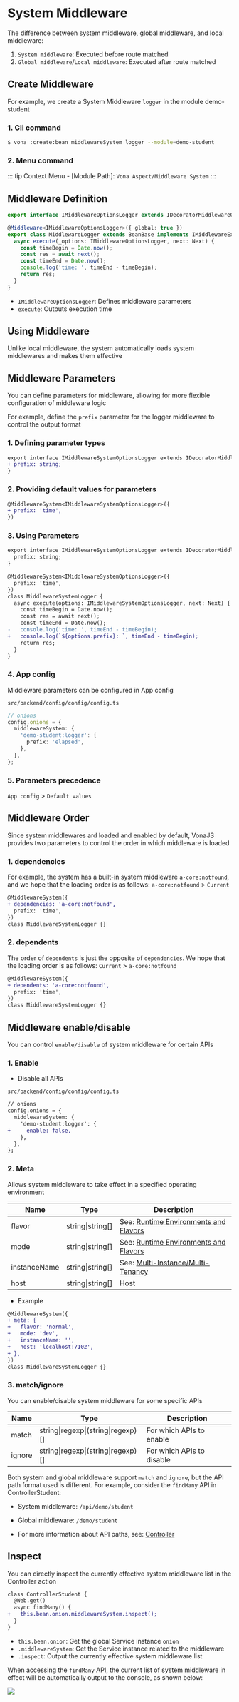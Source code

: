 # System Middleware

The difference between system middleware, global middleware, and local middleware:

1. `System middleware`: Executed before route matched
2. `Global middleware`/`Local middleware`: Executed after route matched

## Create Middleware

For example, we create a System Middleware `logger` in the module demo-student

### 1. Cli command

``` bash
$ vona :create:bean middlewareSystem logger --module=demo-student
```

### 2. Menu command

::: tip
Context Menu - [Module Path]: `Vona Aspect/Middleware System`
:::

## Middleware Definition

``` typescript
export interface IMiddlewareOptionsLogger extends IDecoratorMiddlewareOptionsGlobal {}

@Middleware<IMiddlewareOptionsLogger>({ global: true })
export class MiddlewareLogger extends BeanBase implements IMiddlewareExecute {
  async execute(_options: IMiddlewareOptionsLogger, next: Next) {
    const timeBegin = Date.now();
    const res = await next();
    const timeEnd = Date.now();
    console.log('time: ', timeEnd - timeBegin);
    return res;
  }
}
```

- `IMiddlewareOptionsLogger`: Defines middleware parameters
- `execute`: Outputs execution time

## Using Middleware

Unlike local middleware, the system automatically loads system middlewares and makes them effective

## Middleware Parameters

You can define parameters for middleware, allowing for more flexible configuration of middleware logic

For example, define the `prefix` parameter for the logger middleware to control the output format

### 1. Defining parameter types

``` diff
export interface IMiddlewareSystemOptionsLogger extends IDecoratorMiddlewareSystemOptions {
+ prefix: string;
}
```

### 2. Providing default values ​​for parameters

``` diff
@MiddlewareSystem<IMiddlewareSystemOptionsLogger>({
+ prefix: 'time',
})
```

### 3. Using Parameters

``` diff
export interface IMiddlewareSystemOptionsLogger extends IDecoratorMiddlewareSystemOptions {
  prefix: string;
}

@MiddlewareSystem<IMiddlewareSystemOptionsLogger>({
  prefix: 'time',
})
class MiddlewareSystemLogger {
  async execute(options: IMiddlewareSystemOptionsLogger, next: Next) {
    const timeBegin = Date.now();
    const res = await next();
    const timeEnd = Date.now();
-   console.log('time: ', timeEnd - timeBegin);    
+   console.log(`${options.prefix}: `, timeEnd - timeBegin);
    return res;
  }
}
```

### 4. App config

Middleware parameters can be configured in App config

`src/backend/config/config/config.ts`

``` typescript
// onions
config.onions = {
  middlewareSystem: {
    'demo-student:logger': {
      prefix: 'elapsed',
    },
  },
};
```

### 5. Parameters precedence

`App config` > `Default values`

## Middleware Order

Since system middlewares ard loaded and enabled by default, VonaJS provides two parameters to control the order in which middleware is loaded

### 1. dependencies

For example, the system has a built-in system middleware `a-core:notfound`, and we hope that the loading order is as follows: `a-core:notfound` > `Current`

``` diff
@MiddlewareSystem({
+ dependencies: 'a-core:notfound',
  prefix: 'time',
})
class MiddlewareSystemLogger {}
```

### 2. dependents

The order of `dependents` is just the opposite of `dependencies`. We hope that the loading order is as follows: `Current` > `a-core:notfound`

``` diff
@MiddlewareSystem({
+ dependents: 'a-core:notfound',
  prefix: 'time',
})
class MiddlewareSystemLogger {}
```

## Middleware enable/disable 

You can control `enable/disable` of system middleware for certain APIs

### 1. Enable

* Disable all APIs

`src/backend/config/config/config.ts`

``` diff
// onions
config.onions = {
  middlewareSystem: {
    'demo-student:logger': {
+     enable: false,
    },
  },
};
```

### 2. Meta

Allows system middleware to take effect in a specified operating environment

|Name|Type|Description|
|--|--|--|
|flavor|string\|string[]|See: [Runtime Environments and Flavors](../../techniques/mode-flavor/introduction.md)|
|mode|string\|string[]|See: [Runtime Environments and Flavors](../../techniques/mode-flavor/introduction.md)|
|instanceName|string\|string[]|See: [Multi-Instance/Multi-Tenancy](../../techniques/instance/introduction.md)|
|host|string\|string[]|Host|

* Example

``` diff
@MiddlewareSystem({
+ meta: {
+   flavor: 'normal',
+   mode: 'dev',
+   instanceName: '',
+   host: 'localhost:7102',
+ },
})
class MiddlewareSystemLogger {}
```

### 3. match/ignore

You can enable/disable system middleware for some specific APIs

|Name|Type|Description|
|--|--|--|
|match|string\|regexp\|(string\|regexp)[]|For which APIs to enable|
|ignore|string\|regexp\|(string\|regexp)[]|For which APIs to disable|

Both system and global middleware support `match` and `ignore`, but the API path format used is different. For example, consider the `findMany` API in ControllerStudent:

- System middleware: `/api/demo/student`
- Global middleware: `/demo/student`

- For more information about API paths, see: [Controller](../../essentials/api/controller.md)

## Inspect

You can directly inspect the currently effective system middleware list in the Controller action

``` diff
class ControllerStudent {
  @Web.get()
  async findMany() {
+   this.bean.onion.middlewareSystem.inspect();
  }
}
```

- `this.bean.onion`: Get the global Service instance `onion`
- `.middlewareSystem`: Get the Service instance related to the middleware
- `.inspect`: Output the currently effective system middleware list

When accessing the `findMany` API, the current list of system middleware in effect will be automatically output to the console, as shown below:

![](../../../assets/img/aop/middleware-2.png)
